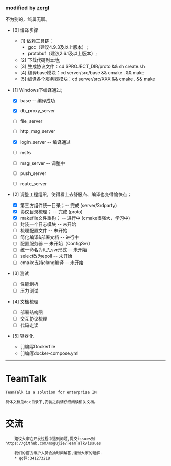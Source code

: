 ### modified by [zergl](https://github.com/zergl/TeamTalk)
不为别的，纯属无聊。

- [0] 编译步骤
    
    - [1] 依赖工具链：
      - gcc（建议4.9.3及以上版本）;
      - protobuf（建议2.6.1及以上版本）;
    - [2] 下载代码到本地;
    - [3] 生成协议文件：cd $PROJECT_DIR/proto && sh create.sh
    - [4] 编译base模块：cd server/src/base && cmake . && make
    - [5] 编译各个服务器模块：cd server/src/XXX && cmake . && make
    
- [1] Windows下编译通过;

    - [x] base -- 编译成功
    - [x] db_proxy_server
    - [ ] file_server
    - [ ] http_msg_server
    - [x] login_server -- 编译通过
    - [ ] msfs
    - [ ] msg_server -- 调整中
    - [ ] push_server
    - [ ] route_server


- [2] 调整工程组织，使得看上去舒服点、编译也变得愉快点；

    - [x] 第三方组件统一目录；-- 完成 (server/3rdparty)
    - [x] 协议目录梳理；      -- 完成 (proto)
    - [x] makefile文件重构；  -- 进行中 (cmake很强大，学习中)
    - [ ] 封装一个日志模块    -- 未开始
    - [ ] 梳理配置文件        -- 未开始
    - [ ] 简化编译&部署文档   -- 进行中
    - [ ] 配置服务器          -- 未开始（ConfigSvr）
    - [ ] 统一命名为tt_*_svr形式 -- 未开始
    - [ ] select改为epoll     -- 未开始
    - [ ] cmake支持clang编译  -- 未开始
    
- [3] 测试

   - [ ] 性能剖析
   - [ ] 压力测试
   
- [4] 文档梳理

   - [ ] 部署结构图
   - [ ] 交互协议梳理
   - [ ] 代码走读
 
- [5] 容器化
   - [ ]编写Dockerfile
   - [ ]编写docker-compose.yml

----------------------------------------------

# TeamTalk
	TeamTalk is a solution for enterprise IM
	
	具体文档见doc目录下,安装之前请仔细阅读相关文档。
	
# 交流
		建议大家在开发过程中遇到问题,提交issues到https://github.com/mogujie/TeamTalk/issues  
		
		我们的官方维护人员会抽时间解答,谢谢大家的理解.
		* qq群:341273218

